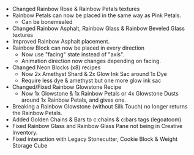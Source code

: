 * Changed Rainbow Rose & Rainbow Petals textures
* Rainbow Petals can now be placed in the same way as Pink Petals.
  * Can be bonemealed
* Changed Rainbow Asphalt, Rainbow Glass & Rainbow Beveled Glass textures
* Improved Rainbow Asphalt placement.
* Rainbow Block can now be placed in every direction
  * Now use "facing" state instead of "axis".
  * Animation direction now changes depending on facing.
* Changed Neon Blocks (x8) recipes
  * Now 2x Amethyst Shard & 2x Glow Ink Sac around 1x Dye
  * Require less dye & amethyst but one more glow ink sac
* Changed/Fixed Rainbow Glowstone Recipe
  * Now 1x Glowstone & 1x Rainbow Petals or 4x Glowstone Dusts around 1x Rainbow Petals, and gives one.
* Breaking a Rainbow Glowstone (without Silk Touch) no longer returns the Rainbow Petals.
* Added Golden Chains & Bars to c:chains & c:bars tags (legoatoom)
* Fixed Rainbow Glass and Rainbow Glass Pane not being in Creative Inventory.
* Fixed interaction with Legacy Stonecutter, Cookie Block & Weight Storage Cube




